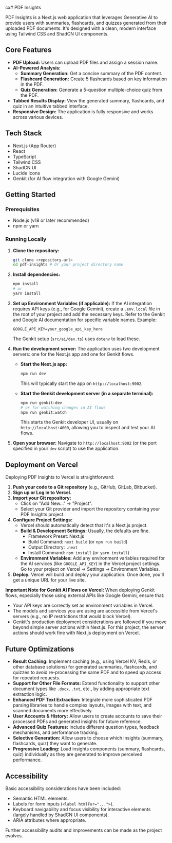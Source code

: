 cx# PDF Insights

PDF Insights is a Next.js web application that leverages Generative AI to provide users with summaries, flashcards, and quizzes generated from their uploaded PDF documents. It's designed with a clean, modern interface using Tailwind CSS and ShadCN UI components.

## Core Features

-   **PDF Upload:** Users can upload PDF files and assign a session name.
-   **AI-Powered Analysis:**
    -   **Summary Generation:** Get a concise summary of the PDF content.
    -   **Flashcard Generation:** Create 5 flashcards based on key information in the PDF.
    -   **Quiz Generation:** Generate a 5-question multiple-choice quiz from the PDF.
-   **Tabbed Results Display:** View the generated summary, flashcards, and quiz in an intuitive tabbed interface.
-   **Responsive Design:** The application is fully responsive and works across various devices.

## Tech Stack

-   Next.js (App Router)
-   React
-   TypeScript
-   Tailwind CSS
-   ShadCN UI
-   Lucide Icons
-   Genkit (for AI flow integration with Google Gemini)

## Getting Started

### Prerequisites

-   Node.js (v18 or later recommended)
-   npm or yarn

### Running Locally

1.  **Clone the repository:**
    ```bash
    git clone <repository-url>
    cd pdf-insights # Or your project directory name
    ```

2.  **Install dependencies:**
    ```bash
    npm install
    # or
    yarn install
    ```

3.  **Set up Environment Variables (if applicable):**
    If the AI integration requires API keys (e.g., for Google Gemini), create a `.env.local` file in the root of your project and add the necessary keys. Refer to the Genkit and Google AI documentation for specific variable names.
    Example:
    ```
    GOOGLE_API_KEY=your_google_api_key_here
    ```
    The Genkit setup (`src/ai/dev.ts`) uses `dotenv` to load these.

4.  **Run the development server:**
    The application uses two development servers: one for the Next.js app and one for Genkit flows.

    -   **Start the Next.js app:**
        ```bash
        npm run dev
        ```
        This will typically start the app on `http://localhost:9002`.

    -   **Start the Genkit development server (in a separate terminal):**
        ```bash
        npm run genkit:dev
        # or for watching changes in AI flows
        npm run genkit:watch
        ```
        This starts the Genkit developer UI, usually on `http://localhost:4000`, allowing you to inspect and test your AI flows.

5.  **Open your browser:**
    Navigate to `http://localhost:9002` (or the port specified in your `dev` script) to use the application.

## Deployment on Vercel

Deploying PDF Insights to Vercel is straightforward:

1.  **Push your code to a Git repository** (e.g., GitHub, GitLab, Bitbucket).
2.  **Sign up or Log in to Vercel.**
3.  **Import your Git repository:**
    -   Click on "Add New..." -> "Project".
    -   Select your Git provider and import the repository containing your PDF Insights project.
4.  **Configure Project Settings:**
    -   Vercel should automatically detect that it's a Next.js project.
    -   **Build & Development Settings:** Usually, the defaults are fine.
        -   Framework Preset: Next.js
        -   Build Command: `next build` (or `npm run build`)
        -   Output Directory: `.next`
        -   Install Command: `npm install` (or `yarn install`)
    -   **Environment Variables:** Add any environment variables required for the AI services (like `GOOGLE_API_KEY`) in the Vercel project settings. Go to your project on Vercel -> Settings -> Environment Variables.
5.  **Deploy.**
    Vercel will build and deploy your application. Once done, you'll get a unique URL for your live site.

**Important Note for Genkit AI Flows on Vercel:**
When deploying Genkit flows, especially those using external APIs like Google Gemini, ensure that:
- Your API keys are correctly set as environment variables in Vercel.
- The models and services you are using are accessible from Vercel's servers (e.g., no IP restrictions that would block Vercel).
- Genkit's production deployment considerations are followed if you move beyond simple server actions within Next.js. For this project, the server actions should work fine with Next.js deployment on Vercel.

## Future Optimizations

-   **Result Caching:** Implement caching (e.g., using Vercel KV, Redis, or other database solutions) for generated summaries, flashcards, and quizzes to avoid re-processing the same PDF and to speed up access for repeated requests.
-   **Support for Other File Formats:** Extend functionality to support other document types like `.docx`, `.txt`, etc., by adding appropriate text extraction logic.
-   **Enhanced PDF Text Extraction:** Integrate more sophisticated PDF parsing libraries to handle complex layouts, images with text, and scanned documents more effectively.
-   **User Accounts & History:** Allow users to create accounts to save their processed PDFs and generated insights for future reference.
-   **Advanced Quiz Features:** Include different question types, feedback mechanisms, and performance tracking.
-   **Selective Generation:** Allow users to choose which insights (summary, flashcards, quiz) they want to generate.
-   **Progressive Loading:** Load insights components (summary, flashcards, quiz) individually as they are generated to improve perceived performance.

## Accessibility

Basic accessibility considerations have been included:
-   Semantic HTML elements.
-   Labels for form inputs (`<label htmlFor="...">`).
-   Keyboard navigability and focus visibility for interactive elements (largely handled by ShadCN UI components).
-   ARIA attributes where appropriate.

Further accessibility audits and improvements can be made as the project evolves.
